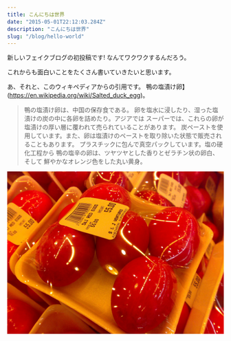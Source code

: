 ```yaml
---
title: こんにちは世界
date: "2015-05-01T22:12:03.284Z"
description: "こんにちは世界"
slug: "/blog/hello-world"
---
```

新しいフェイクブログの初投稿です! なんてワクワクするんだろう。

これからも面白いことをたくさん書いていきたいと思います。

あ、それと、このウィキペディアからの引用です。
鴨の塩漬け卵】(https://en.wikipedia.org/wiki/Salted_duck_egg)。

> 鴨の塩漬け卵は、中国の保存食である。
> 卵を塩水に浸したり、湿った塩漬けの炭の中に各卵を詰めたり。アジアでは
> スーパーでは、これらの卵が塩漬けの厚い層に覆われて売られていることがあります。
> 炭ペーストを使用しています。また、卵は塩漬けのペーストを取り除いた状態で販売されることもあります。
> プラスチックに包んで真空パックしています。塩の硬化工程から
> 鴨の塩辛の卵は、ツヤツヤとした香りとゼラチン状の卵白、そして
> 鮮やかなオレンジ色をした丸い黄身。

![中国の塩辛い卵](./salty_egg.jpg)
